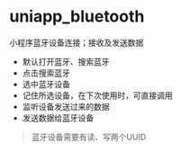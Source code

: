 # uniapp_bluetooth

小程序蓝牙设备连接；接收及发送数据

- 默认打开蓝牙、搜索蓝牙
- 点击搜索蓝牙
- 选中蓝牙设备
- 记住所选设备，在下次使用时，可直接调用
- 监听设备发送过来的数据
- 发送数据给蓝牙设备

> 蓝牙设备需要有读、写两个UUID

